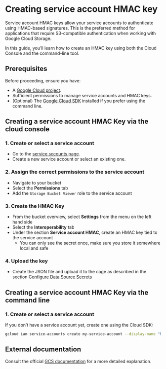 # Creating service account HMAC key

Service account HMAC keys allow your service accounts to authenticate using HMAC-based signatures. This is the preferred method for applications that require S3-compatible authentication when working with Google Cloud Storage.

In this guide, you’ll learn how to create an HMAC key using both the Cloud Console and the command-line tool.

## Prerequisites

Before proceeding, ensure you have:

- A [Google Cloud project](https://cloud.google.com/).
- Sufficient permissions to manage service accounts and HMAC keys.
- (Optional) The [Google Cloud SDK](https://cloud.google.com/sdk) installed if you prefer using the command line.

## Creating a service account HMAC Key via the cloud console

### 1. Create or select a service account

- Go to the [service sccounts page](https://console.cloud.google.com/iam-admin/serviceaccounts).
- Create a new service account or select an existing one.

### 2. Assign the correct permissions to the service account

- Navigate to your bucket
- Select the **Permissions** tab
- Add the `Storage Bucket Viewer` role to the service account

### 3. Create the HMAC Key

- From the bucket overview, select **Settings** from the menu on the left hand side
- Select the **Interoperability** tab
- Under the section **Service account HMAC**, create an HMAC key tied to the service account
  - You can only see the secret once, make sure you store it somewhere local and safe

### 4. Upload the key

- Create the JSON file and upload it to the cage as described in the section [Configure Data Source Secrets](/docs/user-manual/data-provider/configure-secrets)

## Creating a service account HMAC Key via the command line

### 1. Create or select a service account

If you don’t have a service account yet, create one using the Cloud SDK:

```bash
gcloud iam service-accounts create my-service-account --display-name "My Service Account"
```

## External documentation

Consult the official [GCS documentation](https://cloud.google.com/storage/docs/authentication/managing-hmackeys) for a more detailed explanation.
